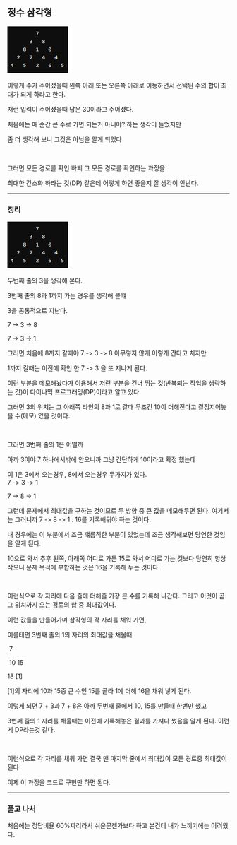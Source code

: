 ## 정수 삼각형

![](./1.PNG)



이렇게 수가 주어졌을때 왼쪽 아래 또는 오른쪽 아래로 이동하면서 선택된 수의 합이 최대가 되게 하라고 한다.

저런 입력이 주어졌을때 답은 30이라고 주어졌다.

처음에는 매 순간 큰 수로 가면 되는거 아니야? 하는 생각이 들었지만

좀 더 생각해 보니 그것은 아님을 알게 되었다

</br>

그러면 모든 경로를 확인 하되 그 모든 경로를 확인하는 과정을

최대한 간소화 하라는 것(DP) 같은데 어떻게 하면 좋을지 잘 생각이 안난다. 

---

### 정리

![](./1.PNG)

두번째 줄의 3을 생각해 본다.

3번째 줄의 8과 1까지 가는 경우를 생각해 볼떄

3을 공통적으로 지난다.

7 -> 3 -> 8

7 -> 3 -> 1



그러면 처음에 8까지 갈때야 7 -> 3 -> 8 아무렇지 않게 이렇게 간다고 치지만

1까지 갈때는 이전에 확인 한 7 -> 3 을 또 지나게 된다.

이런 부분을 메모해놨다가 이용해서 저런 부분을 건너 뛰는 것(반복되는 작업을 생략하는 것)이 다이나믹 프로그래밍(DP)이라고 알고 있다.

그러면 3의 위치는 그 아래쪽 라인의 8과 1로 갈때 무조건 10이 더해진다고 결정지어놓을 수(메모) 있을 것이다.

<br/>

그러면 3번째 줄의 1은 어떨까

아까 3이야 7 하나에서밖에 안오니까 그냥 간단하게 10이라고 확정 했는데

이 1은 3에서 오는경우, 8에서 오는경우 두가지가 있다.  
7 -> 3 -> 1

7 -> 8 -> 1

그런데 문제에서 최대값을 구하는 것이므로 두 방향 중 큰 값을 메모해두면 된다. 여기서는 그러니까 7 -> 8 -> 1 : 16를 기록해둬야 하는 것이다.

내 경우에는 이 부분에서 조금 꺠름칙한 부분이 있었는데 조금 생각해보면 당연한 것임을 알게 된다.

10으로 와서 추후 왼쪽, 아래쪽 어디로 가든 15로 와서 어디로 가는 것보다 당연히 항상 작으니 문제 목적에 부합하는 것은 16을 기록해 두는 것이다.

<br/>

이런식으로 각 자리에 다음 줄에 더해줄 가장 큰 수를 기록해 나간다. 그리고 이것이 곧 그 위치까지 오는 경로의 합 중 최대값이다.

이런 값들을 만들어가며 삼각형의 각 자리를 채워 가면,

이를테면 3번째 줄의 1의 자리의 최대값을 채울때

​		     7

​	  10 	     15

18      [1]

[1]의 자리에 10과 15중 큰 수인 15를 골라 1에 더해 16을 채워 넣게 된다.

이렇게 되면 7 + 3과 7 + 8은 아까 두번째 줄에서 10, 15를 만들때 한번만 했고

3번째 줄의 1 자리를 채울때는 이전에 기록해놓은 결과를 가져다 썼음을 알게 된다. 이런게 DP라는것 같다.

<br/>

이런식으로 각 자리를 채워 가면 결국 맨 마지막 줄에서 최대값이 모든 경로중 최대값이 된다

이제 이 과정을 코드로 구현만 하면 된다.

---

### 풀고 나서

처음에는 정답비율 60%짜리라서 쉬운문젠가보다 하고 본건데 내가 느끼기에는 어려웠다.






